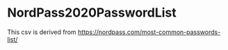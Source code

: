 # NordPass2020PasswordList
This csv is derived from https://nordpass.com/most-common-passwords-list/
